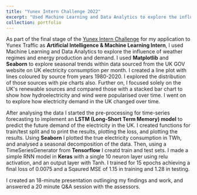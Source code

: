 ```yaml
---
title: "Yunex Intern Challenge 2022"
excerpt: "Used Machine Learning and Data Analytics to explore the influence of weather regimes on energy production and demand"
collection: portfolio
---
```


As part of the final stage of the [Yunex Intern Challenge](https://github.com/jacobrstone/Yunex-Intern-Challenge-2022) for my application to Yunex Traffic as **Artificial Intelligence & Machine Learning Intern**, I used Machine Learning and Data Analytics to explore the influence of weather regimes and energy production and demand. I used **Matplotlib** and **Seaborn** to explore seasonal trends within data sourced from the UK GOV website on UK electricity consumption per month. I created a line plot with lines coloured by source from years 1980-2020. I explored the distribution of those sources with pie charts also. Further on, I focused solely on the UK's renewable sources and compared those with a stacked bar chart to show how hydroelectricity and wind were popularised over time. I went on to explore how electricity demand in the UK changed over time. 

After analysing the data I started the pre-processing for time-series forecasting to implement an **LSTM (Long-Short Term Memory) model** to predict the future demand of the electricity in the UK. I created functions for train/test split and to print the results, plotting the loss, and plotting the results. Using **Seaborn** I plotted the true electricity consumption in TWh, and analysed a seasonal decomposition of the data. Then, using a TimeSeriesGenerator from **Tensorflow** I creatd train and test sets. I made a simple RNN model in **Keras** with a single 10 neuron layer using relu activation, and an output layer with Tanh. I trained for 15 epochs achieving a final loss of 0.0075 and a Sqaured MSE of 1.15 in training and 1.28 in testing.

I created an 18-minute presentation outlinging my findings and work, and answered a 20 minute Q&A session with the assessors.